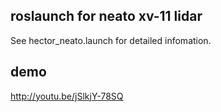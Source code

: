 ## roslaunch for neato xv-11 lidar

See hector_neato.launch for detailed infomation.

## demo

http://youtu.be/jSlkjY-78SQ
